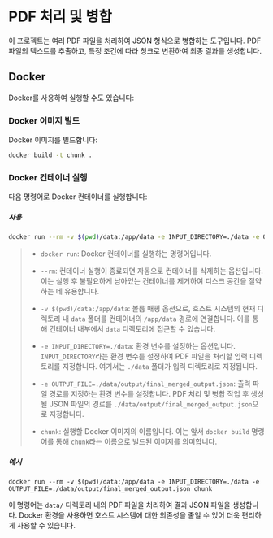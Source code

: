 # PDF 처리 및 병합

이 프로젝트는 여러 PDF 파일을 처리하여 JSON 형식으로 병합하는 도구입니다. PDF 파일의 텍스트를 추출하고, 특정 조건에 따라 청크로 변환하여 최종 결과를 생성합니다.



## Docker 

Docker를 사용하여 실행할 수도 있습니다:

### Docker 이미지 빌드

Docker 이미지를 빌드합니다:

```bash
docker build -t chunk .
```

### Docker 컨테이너 실행

다음 명령어로 Docker 컨테이너를 실행합니다:

##### 사용

```bash
docker run --rm -v $(pwd)/data:/app/data -e INPUT_DIRECTORY=./data -e OUTPUT_FILE=./data/output/final_merged_output.json chunk
```

> - `docker run`: Docker 컨테이너를 실행하는 명령어입니다.
>
> 
>
> - `--rm`: 컨테이너 실행이 종료되면 자동으로 컨테이너를 삭제하는 옵션입니다. 이는 실행 후 불필요하게 남아있는 컨테이너를 제거하여 디스크 공간을 절약하는 데 유용합니다.
>
> 
>
> - `-v $(pwd)/data:/app/data`: 볼륨 매핑 옵션으로, 호스트 시스템의 현재 디렉토리 내 `data` 폴더를 컨테이너의 `/app/data` 경로에 연결합니다. 이를 통해 컨테이너 내부에서 `data` 디렉토리에 접근할 수 있습니다.
>
> 
>
> - `-e INPUT_DIRECTORY=./data`: 환경 변수를 설정하는 옵션입니다. `INPUT_DIRECTORY`라는 환경 변수를 설정하여 PDF 파일을 처리할 입력 디렉토리를 지정합니다. 여기서는 `./data` 폴더가 입력 디렉토리로 지정됩니다.
>
> 
>
> - `-e OUTPUT_FILE=./data/output/final_merged_output.json`: 출력 파일 경로를 지정하는 환경 변수를 설정합니다. PDF 처리 및 병합 작업 후 생성될 JSON 파일의 경로를 `./data/output/final_merged_output.json`으로 지정합니다.
>
> - `chunk`: 실행할 Docker 이미지의 이름입니다. 이는 앞서 `docker build` 명령어를 통해 `chunk`라는 이름으로 빌드된 이미지를 의미합니다.



##### 예시

```
docker run --rm -v $(pwd)/data:/app/data -e INPUT_DIRECTORY=./data -e OUTPUT_FILE=./data/output/final_merged_output.json chunk
```

이 명령어는 `data/` 디렉토리 내의 PDF 파일을 처리하여 결과 JSON 파일을 생성합니다. Docker 환경을 사용하면 호스트 시스템에 대한 의존성을 줄일 수 있어 더욱 편리하게 사용할 수 있습니다.